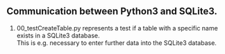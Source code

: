 <h2>Communication between Python3 and SQLite3.</h2>
<ol>
  <li>00_testCreateTable.py represents a test if a table with a specific name exists in a SQLite3 database. <br>This is e.g. necessary to enter further data into the SQLite3 database.</li>
</ol>
